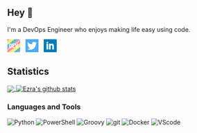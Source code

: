 ## Hey 👋

I'm a DevOps Engineer who enjoys making life easy using code.

<p align='left'>
  <a href="https://dev.to/ezrahill"><img height="30" src="https://raw.githubusercontent.com/gmelodie/gmelodie/master/icons/dev.png"></a>&nbsp;&nbsp;
  <a href="https://twitter.com/ezrahill"><img height="30" src="https://raw.githubusercontent.com/gmelodie/gmelodie/master/icons/twitter.png"></a>&nbsp;&nbsp;
  <a href="https://www.linkedin.com/in/ezrahill/"><img height="30" src="https://raw.githubusercontent.com/gmelodie/gmelodie/master/icons/linkedin.png"></a>
</p>

## Statistics
<!-- Thanks to https://github.com/anuraghazra/github-readme-stats -->

<!-- Top Language Dashboard -->
<a href="https://github.com/ezrahill">
<img align="center" src="https://github-readme-stats.vercel.app/api/top-langs/?username=ezrahill&theme=dark&line_height=27" />
</a>

<!-- Stats Dashboard -->
<a href="https://github.com/ezrahill">
<img align="center" src="https://github-readme-stats.vercel.app/api?username=ezrahill&show_icons=true&theme=dark&line_height=27" alt="Ezra's github stats" />
</a>

<h3>Languages and Tools</h3>
<p>
  <img alt="Python" src="https://img.shields.io/badge/-Python-blue?style=flat-square&logo=python&logoColor=white" />
  <img alt="PowerShell" src="https://img.shields.io/badge/-Powershell-blue?style=flat-square&logo=powershell&logoColor=white" />
  <img alt="Groovy" src="https://img.shields.io/badge/-Groovy-4298B8?style=flat-square&logo=Apache Groovy&logoColor=white" />
  <img alt="git" src="https://img.shields.io/badge/-Git-F05032?style=flat-square&logo=git&logoColor=white" />
  <img alt="Docker" src="https://img.shields.io/badge/-Docker-46a2f1?style=flat-square&logo=docker&logoColor=white" />
  <img alt="VScode" src="https://img.shields.io/badge/-Vscode-007ACC?style=flat-square&logo=Visual Studio Code&logoColor=white" />
</p>

<!--
**ezrahill/ezrahill** is a ✨ _special_ ✨ repository because its `README.md` (this file) appears on your GitHub profile.

Here are some ideas to get you started:

- 🔭 I’m currently working on ...
- 🌱 I’m currently learning ...
- 👯 I’m looking to collaborate on ...
- 🤔 I’m looking for help with ...
- 💬 Ask me about ...
- 📫 How to reach me: ...
- 😄 Pronouns: ...
- ⚡ Fun fact: ...





-->
